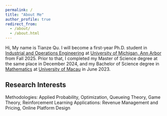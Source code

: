 ```yaml
---
permalink: /
title: "About Me"
author_profile: true
redirect_from: 
  - /about/
  - /about.html
---
```


Hi, My name is Tianze Qu. I will become a first-year Ph.D. student in [Industrial and Operations Engineering](https://ioe.engin.umich.edu/) at [University of Michigan, Ann Arbor](https://umich.edu/) from Fall 2025. Prior to that, I completed my Master of Science degree at the same place in December 2024, and my Bachelor of Science degree in [Mathematics](https://www.fst.um.edu.mo/math/) at [University of Macau](https://www.um.edu.mo/) in June 2023.

Research Interests
------
Methodologies: Applied Probability, Optimization, Queueing Theory, Game Theory, Reinforcement Learning 
Applications: Revenue Management and Pricing, Online Platform Design 


